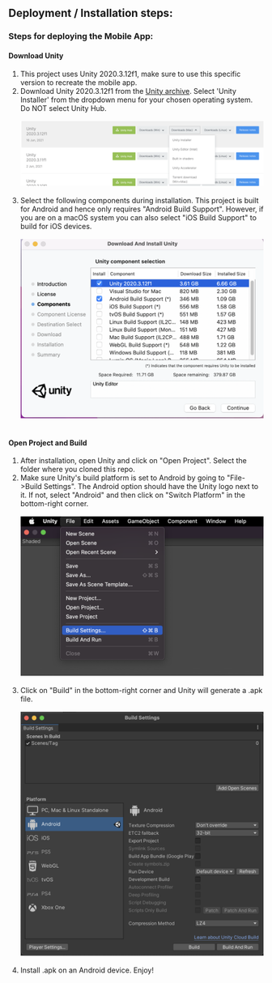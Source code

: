 ## Deployment / Installation steps:

### Steps for deploying the Mobile App:

#### Download Unity

1. This project uses Unity 2020.3.12f1, make sure to use this specific version to recreate the mobile app.
2. Download Unity 2020.3.12f1 from the [Unity archive](https://unity3d.com/get-unity/download/archive). Select 'Unity Installer' from the dropdown menu for your chosen operating system. Do NOT select Unity Hub. <br><br>
 ![image](Images/Download_Unity.png) <br><br>
3. Select the following components during installation. This project is built for Android and hence only requires "Android Build Support". However, if you are on a macOS system you can also select "iOS Build Support" to build for iOS devices. <br><br>
![image](Images/component_selection.png) <br><br>

#### Open Project and Build

1. After installation, open Unity and click on "Open Project". Select the folder where you cloned this repo.
2. Make sure Unity's build platform is set to Android by going to "File->Build Settings". The Android option should have the Unity logo next to it. If not, select "Android" and then click on "Switch Platform" in the bottom-right corner. <br><br>
   ![image](Images/build_settings.png) <br><br>
3. Click on "Build" in the bottom-right corner and Unity will generate a .apk file. <br><br>
   ![image](Images/build.png) <br><br>
4. Install .apk on an Android device. Enjoy!
